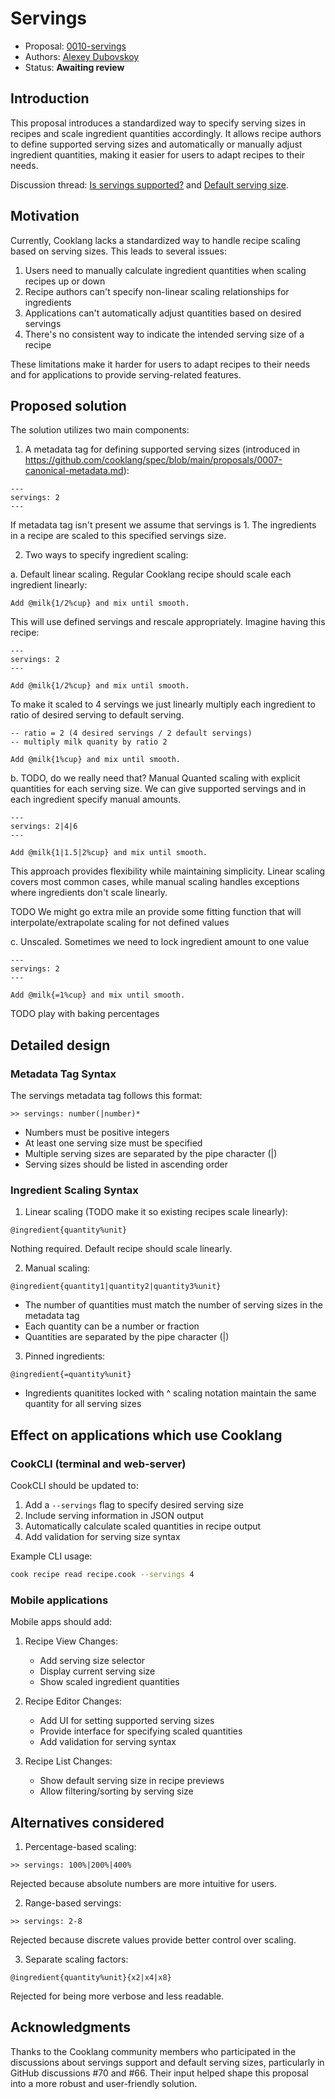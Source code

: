 # Servings

* Proposal: [0010-servings](0010-servings.md)
* Authors: [Alexey Dubovskoy](https://github.com/dubadub)
* Status: **Awaiting review**


## Introduction

This proposal introduces a standardized way to specify serving sizes in recipes and scale
ingredient quantities accordingly. It allows recipe authors to define supported
serving sizes and automatically or manually adjust ingredient quantities, making
it easier for users to adapt recipes to their needs.

Discussion thread: [Is servings supported?](https://github.com/cooklang/spec/discussions/70)
and [Default serving size](https://github.com/cooklang/spec/discussions/66).

## Motivation

Currently, Cooklang lacks a standardized way to handle recipe scaling
based on serving sizes. This leads to several issues:

1. Users need to manually calculate ingredient quantities when scaling recipes up or down
2. Recipe authors can't specify non-linear scaling relationships for ingredients
3. Applications can't automatically adjust quantities based on desired servings
4. There's no consistent way to indicate the intended serving size of a recipe

These limitations make it harder for users to adapt recipes to their needs
and for applications to provide serving-related features.

## Proposed solution

The solution utilizes two main components:

1. A metadata tag for defining supported serving sizes (introduced in
https://github.com/cooklang/spec/blob/main/proposals/0007-canonical-metadata.md):

```cooklang
---
servings: 2
---
```

If metadata tag isn't present we assume that servings is 1. The ingredients in a recipe are
scaled to this specified servings size.

2. Two ways to specify ingredient scaling:

a. Default linear scaling. Regular Cooklang recipe should scale each ingredient linearly:

```cooklang
Add @milk{1/2%cup} and mix until smooth.
```

This will use defined servings and rescale appropriately. Imagine having this recipe:

```cooklang
---
servings: 2
---

Add @milk{1/2%cup} and mix until smooth.
```

To make it scaled to 4 servings we just linearly multiply each ingredient to ratio of desired serving to default serving.

```cooklang
-- ratio = 2 (4 desired servings / 2 default servings)
-- multiply milk quanity by ratio 2

Add @milk{1%cup} and mix until smooth.
```

b. TODO, do we really need that? Manual Quanted scaling with explicit quantities for each serving size. We can give supported servings and in each ingredient specify manual amounts.

```cooklang
---
servings: 2|4|6
---

Add @milk{1|1.5|2%cup} and mix until smooth.
```

This approach provides flexibility while maintaining simplicity. Linear scaling covers most common cases, while manual scaling handles exceptions where ingredients don't scale linearly.

TODO We might go extra mile an provide some fitting function that will interpolate/extrapolate scaling for not defined values

c. Unscaled. Sometimes we need to lock ingredient amount to one value

```cooklang
---
servings: 2
---

Add @milk{=1%cup} and mix until smooth.
```

TODO play with baking percentages

## Detailed design

### Metadata Tag Syntax

The servings metadata tag follows this format:
```
>> servings: number(|number)*
```

- Numbers must be positive integers
- At least one serving size must be specified
- Multiple serving sizes are separated by the pipe character (|)
- Serving sizes should be listed in ascending order

### Ingredient Scaling Syntax

1. Linear scaling (TODO make it so existing recipes scale linearly):
```
@ingredient{quantity%unit}
```
Nothing required. Default recipe should scale linearly.

2. Manual scaling:
```
@ingredient{quantity1|quantity2|quantity3%unit}
```
- The number of quantities must match the number of serving sizes in the metadata tag
- Each quantity can be a number or fraction
- Quantities are separated by the pipe character (|)

3. Pinned ingredients:
```
@ingredient{=quantity%unit}
```
- Ingredients quanitites locked with ^ scaling notation maintain the same quantity for all serving sizes

## Effect on applications which use Cooklang

### CookCLI (terminal and web-server)

CookCLI should be updated to:
1. Add a `--servings` flag to specify desired serving size
2. Include serving information in JSON output
3. Automatically calculate scaled quantities in recipe output
4. Add validation for serving size syntax

Example CLI usage:
```bash
cook recipe read recipe.cook --servings 4
```

### Mobile applications

Mobile apps should add:

1. Recipe View Changes:
   - Add serving size selector
   - Display current serving size
   - Show scaled ingredient quantities

2. Recipe Editor Changes:
   - Add UI for setting supported serving sizes
   - Provide interface for specifying scaled quantities
   - Add validation for serving syntax

3. Recipe List Changes:
   - Show default serving size in recipe previews
   - Allow filtering/sorting by serving size

## Alternatives considered

1. Percentage-based scaling:
```
>> servings: 100%|200%|400%
```
Rejected because absolute numbers are more intuitive for users.

2. Range-based servings:
```
>> servings: 2-8
```
Rejected because discrete values provide better control over scaling.

3. Separate scaling factors:
```
@ingredient{quantity%unit}{x2|x4|x8}
```
Rejected for being more verbose and less readable.

## Acknowledgments

Thanks to the Cooklang community members who participated in the discussions about servings support and default serving sizes, particularly in GitHub discussions #70 and #66. Their input helped shape this proposal into a more robust and user-friendly solution.

